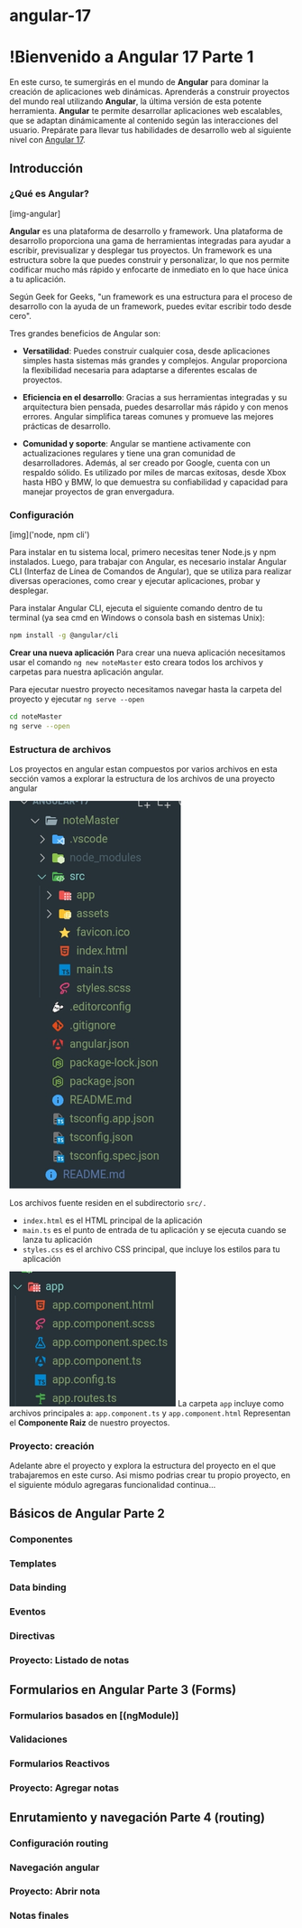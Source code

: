 # angular-17

# !Bienvenido a Angular 17 Parte 1

En este curso, te sumergirás en el mundo de **Angular** para dominar la creación de aplicaciones web dinámicas. Aprenderás a construir proyectos del mundo real utilizando **Angular**, la última versión de esta potente herramienta. **Angular** te permite desarrollar aplicaciones web escalables, que se adaptan dinámicamente al contenido según las interacciones del usuario. Prepárate para llevar tus habilidades de desarrollo web al siguiente nivel con [Angular 17](enlace-al-curso).

## Introducción
### ¿Qué es Angular?

[img-angular]

**Angular** es una plataforma de desarrollo y framework. Una plataforma de desarrollo proporciona una gama de herramientas integradas para ayudar a escribir, previsualizar y desplegar tus proyectos. Un framework es una estructura sobre la que puedes construir y personalizar, lo que nos permite codificar mucho más rápido y enfocarte de inmediato en lo que hace única a tu aplicación.

Según Geek for Geeks, "un framework es una estructura para el proceso de desarrollo con la ayuda de un framework, puedes evitar escribir todo desde cero".

Tres grandes beneficios de Angular son:

- **Versatilidad**: Puedes construir cualquier cosa, desde aplicaciones simples hasta sistemas más grandes y complejos. Angular proporciona la flexibilidad necesaria para adaptarse a diferentes escalas de proyectos.

- **Eficiencia en el desarrollo**: Gracias a sus herramientas integradas y su arquitectura bien pensada, puedes desarrollar más rápido y con menos errores. Angular simplifica tareas comunes y promueve las mejores prácticas de desarrollo.

- **Comunidad y soporte**: Angular se mantiene activamente con actualizaciones regulares y tiene una gran comunidad de desarrolladores. Además, al ser creado por Google, cuenta con un respaldo sólido. Es utilizado por miles de marcas exitosas, desde Xbox hasta HBO y BMW, lo que demuestra su confiabilidad y capacidad para manejar proyectos de gran envergadura.
### Configuración
[img]('node, npm cli')

Para instalar en tu sistema local, primero necesitas tener Node.js y npm instalados. Luego, para trabajar con Angular, es necesario instalar Angular CLI (Interfaz de Línea de Comandos de Angular), que se utiliza para realizar diversas operaciones, como crear y ejecutar aplicaciones, probar y desplegar.

Para instalar Angular CLI, ejecuta el siguiente comando dentro de tu terminal (ya sea cmd en Windows o consola bash en sistemas Unix):

```bash
npm install -g @angular/cli
```
**Crear una nueva aplicación**
Para crear una nueva aplicación necesitamos usar el comando `ng new noteMaster` esto creara todos los archivos y carpetas para nuestra aplicación angular.

Para ejecutar nuestro proyecto necesitamos navegar hasta la carpeta del proyecto y ejecutar `ng serve --open`

```bash
cd noteMaster
ng serve --open
```
### Estructura de archivos
Los proyectos en angular estan compuestos por varios archivos en esta sección vamos a explorar la estructura de los archivos de una proyecto angular

![Estructura angular](/assets/estructura-ng.jpeg)

Los archivos fuente residen en el subdirectorio `src/.`
* `index.html` es el HTML principal de la aplicación
* `main.ts` es el punto de entrada de tu aplicación y se ejecuta cuando se lanza tu aplicación
* `styles.css` es el archivo CSS principal, que incluye los estilos para tu aplicación

![Estructura app angular](/assets/estructura-app-ng.jpeg)
La carpeta `app` incluye como archivos principales a: 
    `app.component.ts` y `app.component.html`
Representan el **Componente Raiz** de nuestro proyectos.
### Proyecto: creación
Adelante abre el proyecto y explora la estructura del proyecto en el que trabajaremos en este curso.
Asi mismo podrias crear tu propio proyecto, en el siguiente módulo agregaras funcionalidad continua...

## Básicos de Angular Parte 2
### Componentes
### Templates
### Data binding
### Eventos
### Directivas
### Proyecto: Listado de notas


## Formularios en Angular Parte 3 (Forms)
### Formularios basados en [(ngModule)]
### Validaciones
### Formularios Reactivos 
### Proyecto: Agregar notas

## Enrutamiento y navegación Parte 4 (routing)
### Configuración routing
### Navegación angular
### Proyecto: Abrir nota
### Notas finales

